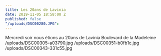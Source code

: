 ```yaml
---
title: Les 20ans de Lavinia
date: 2019-11-05 18:58:00 Z
published: false
"/uploads/DSC00280.JPG": 
---
```


Mercredi soir nous étions au 20ans de Lavinia Boulevard de la Madeleine
/uploads/DSC00305-a03790.jpg
/uploads/DSC00351-b0fb1c.jpg
/uploads/DSC00343-331c55.jpg